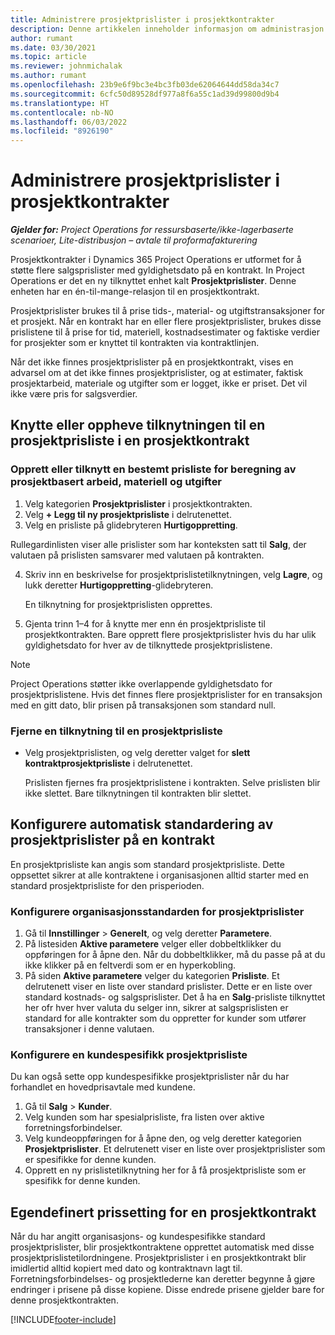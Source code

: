 ```yaml
---
title: Administrere prosjektprislister i prosjektkontrakter
description: Denne artikkelen inneholder informasjon om administrasjon av prosjektprislister i prosjektkontrakter.
author: rumant
ms.date: 03/30/2021
ms.topic: article
ms.reviewer: johnmichalak
ms.author: rumant
ms.openlocfilehash: 23b9e6f9bc3e4bc3fb03de62064644dd58da34c7
ms.sourcegitcommit: 6cfc50d89528df977a8f6a55c1ad39d99800d9b4
ms.translationtype: HT
ms.contentlocale: nb-NO
ms.lasthandoff: 06/03/2022
ms.locfileid: "8926190"
---
```

# <a name="manage-project-price-lists-on-project-contracts"></a>Administrere prosjektprislister i prosjektkontrakter

_**Gjelder for:** Project Operations for ressursbaserte/ikke-lagerbaserte scenarioer, Lite-distribusjon – avtale til proformafakturering_

Prosjektkontrakter i Dynamics 365 Project Operations er utformet for å støtte flere salgsprislister med gyldighetsdato på en kontrakt. In Project Operations er det en ny tilknyttet enhet kalt **Prosjektprislister**. Denne enheten har en én-til-mange-relasjon til en prosjektkontrakt.

Prosjektprislister brukes til å prise tids-, material- og utgiftstransaksjoner for et prosjekt. Når en kontrakt har en eller flere prosjektprislister, brukes disse prislistene til å prise for tid, materiell, kostnadsestimater og faktiske verdier for prosjekter som er knyttet til kontrakten via kontraktlinjen.

Når det ikke finnes prosjektprislister på en prosjektkontrakt, vises en advarsel om at det ikke finnes prosjektprislister, og at estimater, faktisk prosjektarbeid, materiale og utgifter som er logget, ikke er priset. Det vil ikke være pris for salgsverdier.

## <a name="associate-or-unassociate-a-project-price-list-on-a-project-contract"></a>Knytte eller oppheve tilknytningen til en prosjektprisliste i en prosjektkontrakt

### <a name="create-or-associate-a-specific-price-list-for-estimating-project-based-work-material-and-expenses"></a>Opprett eller tilknytt en bestemt prisliste for beregning av prosjektbasert arbeid, materiell og utgifter

1. Velg kategorien **Prosjektprislister** i prosjektkontrakten.
2. Velg **+ Legg til ny prosjektprisliste** i delrutenettet.
3. Velg en prisliste på glidebryteren **Hurtigoppretting**. 

  Rullegardinlisten viser alle prislister som har konteksten satt til **Salg**, der valutaen på prislisten samsvarer med valutaen på kontrakten.
  
4. Skriv inn en beskrivelse for prosjektprislistetilknytningen, velg **Lagre**, og lukk deretter **Hurtigoppretting**-glidebryteren.

   En tilknytning for prosjektprislisten opprettes.
   
5. Gjenta trinn 1–4 for å knytte mer enn én prosjektprisliste til prosjektkontrakten. Bare opprett flere prosjektprislister hvis du har ulik gyldighetsdato for hver av de tilknyttede prosjektprislistene.

> [!NOTE]
> Project Operations støtter ikke overlappende gyldighetsdato for prosjektprislistene. Hvis det finnes flere prosjektprislister for en transaksjon med en gitt dato, blir prisen på transaksjonen som standard null.

### <a name="remove-a-project-price-list-association"></a>Fjerne en tilknytning til en prosjektprisliste

- Velg prosjektprislisten, og velg deretter valget for **slett kontraktprosjektprisliste** i delrutenettet. 

  Prislisten fjernes fra prosjektprislistene i kontrakten. Selve prislisten blir ikke slettet. Bare tilknytningen til kontrakten blir slettet.

## <a name="set-up-automatic-defaulting-of-project-price-lists-on-a-contract"></a>Konfigurere automatisk standardering av prosjektprislister på en kontrakt

En prosjektprisliste kan angis som standard prosjektprisliste. Dette oppsettet sikrer at alle kontraktene i organisasjonen alltid starter med en standard prosjektprisliste for den prisperioden.

### <a name="set-up-the-organizational-default-for-project-price-lists"></a>Konfigurere organisasjonsstandarden for prosjektprislister

1. Gå til **Innstillinger** > **Generelt**, og velg deretter **Parametere**.
2. På listesiden **Aktive parametere** velger eller dobbeltklikker du oppføringen for å åpne den. Når du dobbeltklikker, må du passe på at du ikke klikker på en feltverdi som er en hyperkobling. 
3. På siden **Aktive parametere** velger du kategorien **Prisliste**. Et delrutenett viser en liste over standard prislister. Dette er en liste over standard kostnads- og salgsprislister. Det å ha en **Salg**-prisliste tilknyttet her ofr hver hver valuta du selger inn, sikrer at salgsprislisten er standard for alle kontrakter som du oppretter for kunder som utfører transaksjoner i denne valutaen.

### <a name="set-up-a-customer-specific-project-price-list"></a>Konfigurere en kundespesifikk prosjektprisliste

Du kan også sette opp kundespesifikke prosjektprislister når du har forhandlet en hovedprisavtale med kundene.

1. Gå til **Salg** > **Kunder**.
2. Velg kunden som har spesialprisliste, fra listen over aktive forretningsforbindelser.
3. Velg kundeoppføringen for å åpne den, og velg deretter kategorien **Prosjektprislister**. Et delrutenett viser en liste over prosjektprislister som er spesifikke for denne kunden. 
4. Opprett en ny prislistetilknytning her for å få prosjektprisliste som er spesifikk for denne kunden.

## <a name="custom-pricing-on-a-project-contract"></a>Egendefinert prissetting for en prosjektkontrakt

Når du har angitt organisasjons- og kundespesifikke standard prosjektprislister, blir prosjektkontraktene opprettet automatisk med disse prosjektprislistetilordningene. Prosjektprislister i en prosjektkontrakt blir imidlertid alltid kopiert med dato og kontraktnavn lagt til. Forretningsforbindelses- og prosjektlederne kan deretter begynne å gjøre endringer i prisene på disse kopiene. Disse endrede prisene gjelder bare for denne prosjektkontrakten.


[!INCLUDE[footer-include](../includes/footer-banner.md)]
